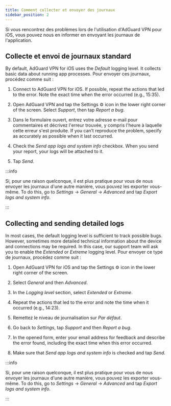 ```yaml
---
title: Comment collecter et envoyer des journaux
sidebar_position: 2
---
```


Si vous rencontrez des problèmes lors de l'utilisation d'AdGuard VPN pour iOS, vous pouvez nous en informer en envoyant les journaux de l'application.

## Collecte et envoi de journaux standard

By default, AdGuard VPN for iOS uses the *Default* logging level. It collects basic data about running app processes. Pour envoyer ces journaux, procédez comme suit :

1. Connect to AdGuard VPN for iOS. If possible, repeat the actions that led to the error. Note the exact time when the error occurred (e.g., 15:35).

2. Open AdGuard VPN and tap the Settings ⚙ icon in the lower right corner of the screen. Select *Support*, then tap *Report a bug*.

3. Dans le formulaire ouvert, entrez votre adresse e-mail pour commentaires et décrivez l'erreur trouvée, y compris l'heure à laquelle cette erreur s'est produite. If you can’t reproduce the problem, specify as accurately as possible when it last occurred.

4. Check the *Send app logs and system info* checkbox. When you send your report, your logs will be attached to it.

5. Tap *Send*.

:::info

Si, pour une raison quelconque, il est plus pratique pour vous de nous envoyer les journaux d'une autre manière, vous pouvez les exporter vous-même. To do this, go to *Settings* → *General* → *Advanced* and tap *Export logs and system info*.

:::

## Collecting and sending detailed logs

In most cases, the default logging level is sufficient to track possible bugs. However, sometimes more detailed technical information about the device and connections may be required. In this case, our support team will ask you to enable the *Extended* or *Extreme* logging level. Pour envoyer ce type de journaux, procédez comme suit :

1. Open AdGuard VPN for iOS and tap the Settings ⚙ icon in the lower right corner of the screen.

2. Select *General* and then *Advanced*.

3. In the *Logging level* section, select *Extended* or *Extreme*.

4. Repeat the actions that led to the error and note the time when it occurred (e.g., 14:23).

5. Remettez le niveau de journalisation sur *Par défaut*.

6. Go back to *Settings*, tap *Support* and then *Report a bug*.

7. In the opened form, enter your email address for feedback and describe the error found, including the exact time when this error occurred.

8. Make sure that *Send app logs and system info* is checked and tap *Send*.

:::info

Si, pour une raison quelconque, il est plus pratique pour vous de nous envoyer les journaux d'une autre manière, vous pouvez les exporter vous-même. To do this, go to *Settings* → *General* → *Advanced* and tap *Export logs and system info*.

:::

